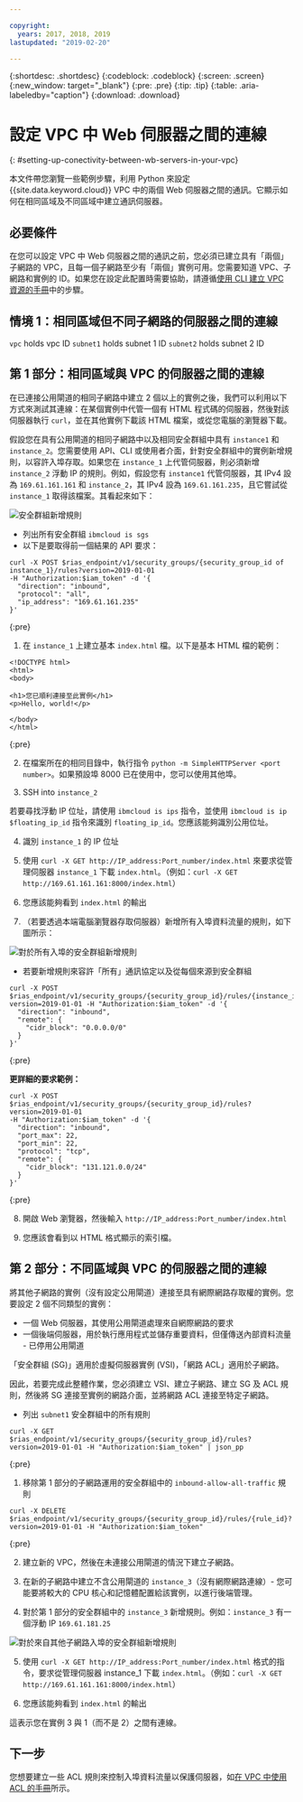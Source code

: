```yaml
---

copyright:
  years: 2017, 2018, 2019
lastupdated: "2019-02-20"

---
```


{:shortdesc: .shortdesc}
{:codeblock: .codeblock}
{:screen: .screen}
{:new_window: target="_blank"}
{:pre: .pre}
{:tip: .tip}
{:table: .aria-labeledby="caption"}
{:download: .download}

# 設定 VPC 中 Web 伺服器之間的連線
{: #setting-up-conectivity-between-wb-servers-in-your-vpc}

本文件帶您瀏覽一些範例步驟，利用 Python 來設定 {{site.data.keyword.cloud}} VPC 中的兩個 Web 伺服器之間的通訊。它顯示如何在相同區域及不同區域中建立通訊伺服器。

## 必要條件

在您可以設定 VPC 中 Web 伺服器之間的通訊之前，您必須已建立具有「兩個」子網路的 VPC，且每一個子網路至少有「兩個」實例可用。您需要知道 VPC、子網路和實例的 ID。如果您在設定此配置時需要協助，請遵循[使用 CLI 建立 VPC 資源的手冊](/docs/infrastructure/vpc?topic=vpc-creating-a-vpc-using-the-ibm-cloud-cli)中的步驟。

## 情境 1：相同區域但不同子網路的伺服器之間的連線

`vpc` holds vpc ID
`subnet1` holds subnet 1 ID 
`subnet2` holds subnet 2 ID


## 第 1 部分：相同區域與 VPC 的伺服器之間的連線

在已連接公用閘道的相同子網路中建立 2 個以上的實例之後，我們可以利用以下方式來測試其連線：在某個實例中代管一個有 HTML 程式碼的伺服器，然後對該伺服器執行 `curl`，並在其他實例下載該 HTML 檔案，或從您電腦的瀏覽器下載。

假設您在具有公用閘道的相同子網路中以及相同安全群組中具有 `instance1` 和 `instance_2`。您需要使用 API、CLI 或使用者介面，針對安全群組中的實例新增規則，以容許入埠存取。如果您在 `instance_1` 上代管伺服器，則必須新增 `instance_2` 浮動 IP 的規則。例如，假設您有 `instance1` 代管伺服器，其 IPv4 設為 `169.61.161.161` 和 `instance_2`，其 IPv4 設為 `169.61.161.235`，且它嘗試從 `instance_1` 取得該檔案。其看起來如下：

![安全群組新增規則](images/security-group-ui-ex1.png)

* 列出所有安全群組 `ibmcloud is sgs`
* 以下是要取得前一個結果的 API 要求：

```
curl -X POST $rias_endpoint/v1/security_groups/{security_group_id of instance_1}/rules?version=2019-01-01
-H "Authorization:$iam_token" -d '{
  "direction": "inbound",
  "protocol": "all",
  "ip_address": "169.61.161.235"
}'
```
{:pre}

1. 在 `instance_1` 上建立基本 `index.html` 檔。以下是基本 HTML 檔的範例：

```
<!DOCTYPE html>
<html>
<body>

<h1>您已順利連接至此實例</h1>
<p>Hello, world!</p>

</body>
</html>
```
{:pre}

2. 在檔案所在的相同目錄中，執行指令 `python -m SimpleHTTPServer <port number>`。如果預設埠 8000 已在使用中，您可以使用其他埠。

3. SSH into `instance_2`

若要尋找浮動 IP 位址，請使用 `ibmcloud is ips` 指令，並使用 `ibmcloud is ip $floating_ip_id` 指令來識別 `floating_ip_id`。您應該能夠識別公用位址。

4. 識別 `instance_1` 的 IP 位址

5. 使用 `curl -X GET http://IP_address:Port_number/index.html` 來要求從管理伺服器 `instance_1` 下載 `index.html`。（例如：`curl -X GET http://169.61.161.161:8000/index.html`）

6. 您應該能夠看到 `index.html` 的輸出

7. （若要透過本端電腦瀏覽器存取伺服器）新增所有入埠資料流量的規則，如下圖所示：

![對於所有入埠的安全群組新增規則](images/security-group-ui-ex2.png)

* 若要新增規則來容許「所有」通訊協定以及從每個來源到安全群組

```
curl -X POST $rias_endpoint/v1/security_groups/{security_group_id}/rules/{instance_id}?version=2019-01-01 -H "Authorization:$iam_token" -d '{
  "direction": "inbound",
  "remote": {
    "cidr_block": "0.0.0.0/0"
  }
}'
```
{:pre}

**更詳細的要求範例：**

```
curl -X POST $rias_endpoint/v1/security_groups/{security_group_id}/rules?version=2019-01-01
-H "Authorization:$iam_token" -d '{
  "direction": "inbound",
  "port_max": 22,
  "port_min": 22,
  "protocol": "tcp",
  "remote": {
    "cidr_block": "131.121.0.0/24"
  }
}'
```
{:pre}

8. 開啟 Web 瀏覽器，然後輸入 `http://IP_address:Port_number/index.html`

9. 您應該會看到以 HTML 格式顯示的索引檔。

## 第 2 部分：不同區域與 VPC 的伺服器之間的連線

將其他子網路的實例（沒有設定公用閘道）連接至具有網際網路存取權的實例。您要設定 2 個不同類型的實例：

* 一個 Web 伺服器，其使用公用閘道處理來自網際網路的要求
* 一個後端伺服器，用於執行應用程式並儲存重要資料，但僅傳送內部資料流量 - 已停用公用閘道

「安全群組 (SG)」適用於虛擬伺服器實例 (VSI)，「網路 ACL」適用於子網路。

因此，若要完成此整體作業，您必須建立 VSI、建立子網路、建立 SG 及 ACL 規則，然後將 SG 連接至實例的網路介面，並將網路 ACL 連接至特定子網路。

* 列出 `subnet1` 安全群組中的所有規則

```
curl -X GET $rias_endpoint/v1/security_groups/{security_group_id}/rules?version=2019-01-01 -H "Authorization:$iam_token" | json_pp
```
{:pre}

1. 移除第 1 部分的子網路運用的安全群組中的 `inbound-allow-all-traffic` 規則

```
curl -X DELETE $rias_endpoint/v1/security_groups/{security_group_id}/rules/{rule_id}?version=2019-01-01 -H "Authorization:$iam_token"
```
{:pre}

2. 建立新的 VPC，然後在未連接公用閘道的情況下建立子網路。

3. 在新的子網路中建立不含公用閘道的 `instance_3`（沒有網際網路連線）- 您可能要將較大的 CPU 核心和記憶體配置給該實例，以進行後端管理。

4. 對於第 1 部分的安全群組中的 `instance_3` 新增規則。例如：`instance_3` 有一個浮動 IP `169.61.181.25`

![對於來自其他子網路入埠的安全群組新增規則](images/security-group-ui-ex3.png)

5. 使用 `curl -X GET http://IP_address:Port_number/index.html` 格式的指令，要求從管理伺服器 instance_1 下載 `index.html`。（例如：`curl -X GET http://169.61.161.161:8000/index.html`）

6. 您應該能夠看到 `index.html` 的輸出

這表示您在實例 3 與 1（而不是 2）之間有連線。

## 下一步

您想要建立一些 ACL 規則來控制入埠資料流量以保護伺服器，如[在 VPC 中使用 ACL 的手冊](https://{DomainName}/docs/infrastructure/vpc-network?topic=vpc-network-setting-up-network-acls-using-the-cli)所示。

